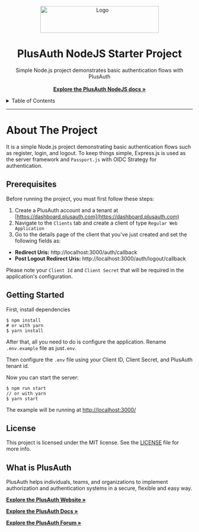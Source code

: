 <div align="center">
  <a href="https://plusauth.com/">
    <img src="https://docs.plusauth.com/images/pa-white.svg" alt="Logo" width="320" height="72" >
  </a>
</div>

<h1 align="center">PlusAuth NodeJS Starter Project</h1>

 <p align="center">
    Simple Node.js project demonstrates basic authentication flows with PlusAuth
    <br />
    <br />
    <a href="https://docs.plusauth.com/quickStart/web/nodejs/express" target="_blank"><strong>Explore the PlusAuth NodeJS docs »</strong></a>
</p>

<details>
  <summary>Table of Contents</summary>
    <li><a href="#about-the-project">About The Project</a></li>
    <li><a href="#prerequisites">Prerequisites</a></li>
    <li><a href="#getting-started">Getting Started</a></li>
    <li><a href="#license">License</a></li>
    <li><a href="#what-is-plusauth">What is PlusAuth</a></li>
 </ol>
</details>

---

# About The Project

It is a simple Node.js project demonstrating basic authentication flows such as register, login, and logout. To keep things simple, Express.js is used as the server framework and `Passport.js` with OIDC Strategy for authentication.

## Prerequisites
Before running the project, you must first follow these steps:

1) Create a PlusAuth account and a tenant at [https://dashboard.plusauth.com](https://dashboard.plusauth.com)
2) Navigate to the `Clients` tab and create a client of type `Regular Web Application`
3) Go to the details page of the client that you've just created and set the following fields as:

- **Redirect Uris:** http://localhost:3000/auth/callback
- **Post Logout Redirect Uris:** http://localhost:3000/auth/logout/callback


Please note your `Client Id` and `Client Secret` that will be required in the application's configuration.

## Getting Started

First, install dependencies 

```shell script
$ npm install
# or with yarn
$ yarn install
```

After that, all you need to do is configure the application. Rename `.env.example` file as just`.env`.

Then configure the `.env` file using your Client ID, Client Secret, and PlusAuth tenant id.


Now you can start the server:

```shell script
$ npm run start
// or with yarn
$ yarn start
```

The example will be running at [http://localhost:3000/](http://localhost:3000/)

## License

This project is licensed under the MIT license. See the [LICENSE](LICENSE) file for more info.

## What is PlusAuth

PlusAuth helps individuals, teams, and organizations to implement authorization and authentication systems in a secure, flexible and easy way.

<a href="https://plusauth.com/" target="_blank"><strong>Explore the PlusAuth Website »</strong></a>

<a href="https://docs.plusauth.com/" target="_blank"><strong>Explore the PlusAuth Docs »</strong></a>

<a href="https://forum.plusauth.com/" target="_blank"><strong>Explore the PlusAuth Forum »</strong></a>
